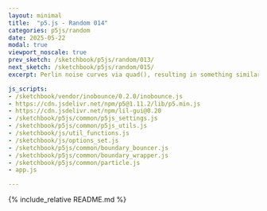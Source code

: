 ```yaml
---
layout: minimal
title:  "p5.js - Random 014"
categories: p5js/random
date: 2025-05-22
modal: true
viewport_noscale: true
prev_sketch: /sketchbook/p5js/random/013/
next_sketch: /sketchbook/p5js/random/015/
excerpt: Perlin noise curves via quad(), resulting in something similar to previous triangle variation, similar to bar chart, but where each bar is a trapezoid instead of a rectangle.

js_scripts:
- /sketchbook/vendor/inobounce/0.2.0/inobounce.js
- https://cdn.jsdelivr.net/npm/p5@1.11.2/lib/p5.min.js
- https://cdn.jsdelivr.net/npm/lil-gui@0.20
- /sketchbook/p5js/common/p5js_settings.js
- /sketchbook/p5js/common/p5js_utils.js
- /sketchbook/js/util_functions.js
- /sketchbook/js/options_set.js
- /sketchbook/p5js/common/boundary_bouncer.js
- /sketchbook/p5js/common/boundary_wrapper.js
- /sketchbook/p5js/common/particle.js
- app.js

---
```


{% include_relative README.md %}

